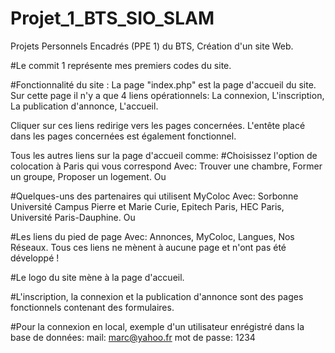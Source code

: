 # Projet_1_BTS_SIO_SLAM
Projets Personnels Encadrés  (PPE 1) du BTS, Création d'un site Web.

#Le commit 1 représente mes premiers codes du site.

#Fonctionnalité du site :
La page "index.php" est la page d'accueil du site.
Sur cette page il n'y a que 4 liens opérationnels:
    La connexion,
    L'inscription,
    La publication d'annonce,
    L'accueil.

 Cliquer sur ces liens redirige vers les pages concernées.
 L'entête placé dans les pages concernées est également fonctionnel.

 Tous les autres liens sur la page d'accueil comme:
#Choisissez l'option de colocation à Paris qui vous correspond
  Avec: Trouver une chambre,
        Former un groupe,
        Proposer un logement.
Ou

#Quelques-uns des partenaires qui utilisent MyColoc
  Avec: Sorbonne Université Campus Pierre et Marie Curie,
        Epitech Paris,
        HEC Paris,
        Université Paris-Dauphine.
Ou

#Les liens du pied de page
 Avec: Annonces,
       MyColoc,
       Langues,
       Nos Réseaux.
Tous ces liens ne mènent à aucune page et n'ont pas été développé !

#Le logo du site mène à la page d'accueil.

#L'inscription, la connexion et la publication d'annonce sont des pages fonctionnels contenant des formulaires.

#Pour la connexion en local, exemple d'un utilisateur enrégistré dans la base de données:
    mail: marc@yahoo.fr
    mot de passe: 1234





